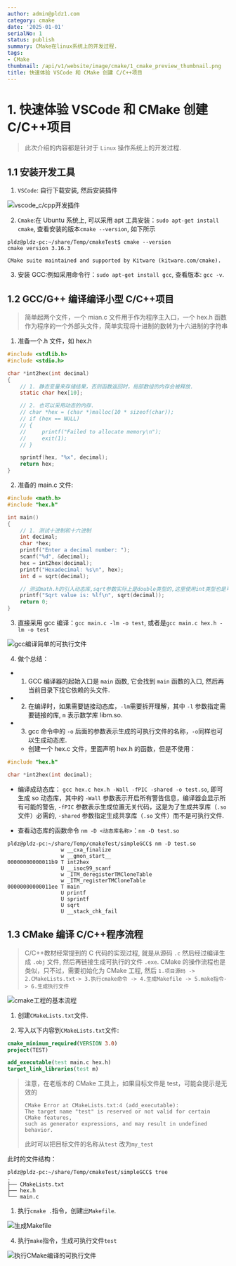 ```yaml
---
author: admin@pldz1.com
category: cmake
date: '2025-01-01'
serialNo: 1
status: publish
summary: CMake在linux系统上的开发过程.
tags:
- CMake
thumbnail: /api/v1/website/image/cmake/1_cmake_preview_thumbnail.png
title: 快速体验 VSCode 和 CMake 创建 C/C++项目
---
```


# 1. 快速体验 VSCode 和 CMake 创建 C/C++项目

> 此次介绍的内容都是针对于 `Linux` 操作系统上的开发过程.

## 1.1 安装开发工具

1. `VSCode`: 自行下载安装, 然后安装插件

![vscode_c/cpp开发插件](/api/v1/website/image/cmake/20230811132535.png)

2. `Cmake`:在 Ubuntu 系统上, 可以采用 apt 工具安装：`sudo apt-get install cmake`, 查看安装的版本`cmake --version`, 如下所示

```shell
pldz@pldz-pc:~/share/Temp/cmakeTest$ cmake --version
cmake version 3.16.3

CMake suite maintained and supported by Kitware (kitware.com/cmake).
```

3. 安装 GCC:例如采用命令行：`sudo apt-get install gcc`, 查看版本: `gcc -v`.

## 1.2 GCC/G++ 编译编译小型 C/C++项目

> 简单起两个文件，一个 mian.c 文件用于作为程序主入口，一个 hex.h 函数作为程序的一个外部头文件，简单实现将十进制的数转为十六进制的字符串

1. 准备一个.h 文件，如 hex.h

```c
#include <stdlib.h>
#include <stdio.h>

char *int2hex(int decimal)
{
    // 1. 静态变量来存储结果，否则函数返回时，局部数组的内存会被释放.
    static char hex[10];

    // 2. 也可以采用动态的内存.
    // char *hex = (char *)malloc(10 * sizeof(char));
    // if (hex == NULL)
    // {
    //     printf("Failed to allocate memory\n");
    //     exit(1);
    // }

    sprintf(hex, "%x", decimal);
    return hex;
}

```

2. 准备的 main.c 文件:

```c
#include <math.h>
#include "hex.h"

int main()
{
    // 1. 测试十进制和十六进制
    int decimal;
    char *hex;
    printf("Enter a decimal number: ");
    scanf("%d", &decimal);
    hex = int2hex(decimal);
    printf("Hexadecimal: %s\n", hex);
    int d = sqrt(decimal);

    // 测试math.h的引入动态库,sqrt参数实际上是double类型的,这里使用int类型也是可以的.
    printf("Sqrt value is: %lf\n", sqrt(decimal));
    return 0;
}

```

3. 直接采用 gcc 编译：`gcc main.c -lm -o test`, 或者是`gcc main.c hex.h -lm -o test`

![gcc编译简单的可执行文件](/api/v1/website/image/cmake/20230811150710.png)

4. 做个总结：

- 1. GCC 编译器的起始入口是 `main` 函数, 它会找到 `main` 函数的入口, 然后再当前目录下找它依赖的头文件.

- 2. 在编译时，如果需要链接动态库，`-lm`需要拆开理解，其中 `-l` 参数指定需要链接的库, `m` 表示数学库 libm.so.

- 3. gcc 命令中的 `-o` 后面的参数表示生成的可执行文件的名称，`-o`同样也可以生成动态库.

  - 创建一个 hex.c 文件，里面声明 hex.h 的函数，但是不使用：

```c
#include "hex.h"

char *int2hex(int decimal);
```

- 编译成动态库： `gcc hex.c hex.h -Wall -fPIC -shared -o test.so`, 即可生成 so 动态库，其中的 `-Wall` 参数表示开启所有警告信息，编译器会显示所有可能的警告, `-fPIC` 参数表示生成位置无关代码，这是为了生成共享库（`.so`文件）必需的, `-shared` 参数指定生成共享库（`.so` 文件）而不是可执行文件.

- 查看动态库的函数命令 `nm -D <动态库名称>`：`nm -D test.so`

```shell
pldz@pldz-pc:~/share/Temp/cmakeTest/simpleGCC$ nm -D test.so
                 w __cxa_finalize
                 w __gmon_start__
00000000000011b9 T int2hex
                 U __isoc99_scanf
                 w _ITM_deregisterTMCloneTable
                 w _ITM_registerTMCloneTable
00000000000011ee T main
                 U printf
                 U sprintf
                 U sqrt
                 U __stack_chk_fail
```

## 1.3 CMake 编译 C/C++程序流程

> C/C++教材经常提到的 C 代码的实现过程, 就是从源码 `.c` 然后经过编译生成 `.obj` 文件, 然后再链接生成可执行的文件 `.exe`.
> CMake 的操作流程也是类似，只不过，需要初始化为 CMake 工程, 然后 `1.项目源码 -> 2.CMakeLists.txt-> 3.执行cmake命令 -> 4.生成Makefile -> 5.make指令-> 6.生成执行文件`

![cmake工程的基本流程](/api/v1/website/image/cmake/20230811175312.png)

1. 创建`CMakeLists.txt`文件.

2. 写入以下内容到`CMakeLists.txt`文件:

```cmake
cmake_minimum_required(VERSION 3.0)
project(TEST)

add_executable(test main.c hex.h)
target_link_libraries(test m)

```

> 注意，在老版本的 CMake 工具上，如果目标文件是 test，可能会提示是无效的
>
> ```shell
> CMake Error at CMakeLists.txt:4 (add_executable):
> The target name "test" is reserved or not valid for certain CMake features,
> such as generator expressions, and may result in undefined behavior.
> ```
>
> 此时可以把目标文件的名称从`test` 改为`my_test`

此时的文件结构：

```shell
pldz@pldz-pc:~/share/Temp/cmakeTest/simpleGCC$ tree
.
├── CMakeLists.txt
├── hex.h
└── main.c
```

1. 执行`cmake .`指令，创建出`Makefile`.

![生成Makefile](/api/v1/website/image/cmake/20230811152959.png)

4. 执行`make`指令，生成可执行文件`test`

![执行CMake编译的可执行文件](/api/v1/website/image/cmake/20230811153834.png)